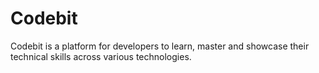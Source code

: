 # Codebit
Codebit is a platform for developers to learn, master and showcase their technical skills across various technologies.